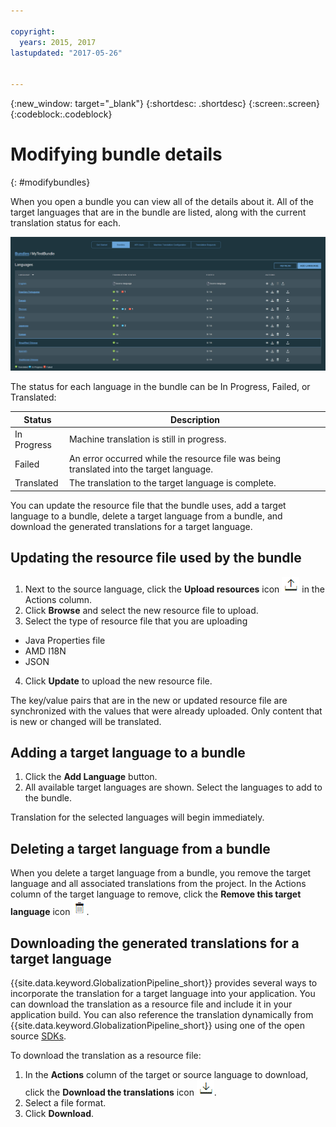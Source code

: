 ```yaml
---

copyright:
  years: 2015, 2017
lastupdated: "2017-05-26"


---
```


{:new_window: target="_blank"}
{:shortdesc: .shortdesc}
{:screen:.screen}
{:codeblock:.codeblock}

# Modifying bundle details
{: #modifybundles}

When you open a bundle you can view all of the details about it. All of the target languages that are in the bundle are listed, along with the current translation status for each.

![The bundle details page shows information about a bundle and its translations.](images/bundleDetails.png)

The status for each language in the bundle can be In Progress, Failed, or Translated:

| Status | Description |
|--------|-------------|
| In Progress | Machine translation is still in progress. |
| Failed | An error occurred while the resource file was being translated into the target language. |
| Translated | The translation to the target language is complete. |

You can update the resource file that the bundle uses, add a target language to a bundle, delete a target language from a bundle, and download the generated translations for a target language.

## Updating the resource file used by the bundle

1. Next to the source language, click the **Upload resources** icon ![Select this icon to upload a new resource file](images/uploadIcon.png) in the Actions column.
2. Click **Browse** and select the new resource file to upload.
3. Select the type of resource file that you are uploading
 * Java Properties file
 * AMD I18N
 * JSON
4. Click **Update** to upload the new resource file.

The key/value pairs that are in the new or updated resource file are synchronized with the values that were already uploaded. Only content that is new or changed will be translated.

## Adding a target language to a bundle

1. Click the **Add Language** button.
2. All available target languages are shown. Select the languages to add to the bundle.

Translation for the selected languages will begin immediately.

## Deleting a target language from a bundle

When you delete a target language from a bundle, you remove the target language and all associated translations from the project. In the Actions column of the target language to remove, click the **Remove this target language** icon ![Select the Remove this target language trash can icon](images/trashIcon.png).

## Downloading the generated translations for a target language

{{site.data.keyword.GlobalizationPipeline_short}} provides several ways to incorporate the translation for a target language into your application. You can download the translation as a resource file and include it in your application build. You can also reference the translation dynamically from {{site.data.keyword.GlobalizationPipeline_short}} using one of the open source [SDKs](https://github.com/IBM-Bluemix/gp-common). 

<!-- For information on {{site.data.keyword.GlobalizationPipeline_full}} SDKs, see <link>. -->

To download the translation as a resource file: 

1. In the **Actions** column of the target or source language to download, click the **Download the translations** icon ![Select the download icon to download the source keys or translations for a target language](images/downloadIcon.png).
2. Select a file format.
3. Click **Download**.
